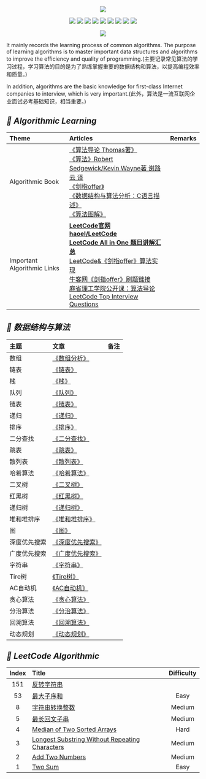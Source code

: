 <p align='center'>
<img src='https://upload-images.jianshu.io/upload_images/4164292-d338e3549088cef9.jpg?imageMogr2/auto-orient/strip%7CimageView2/2/w/1240'>
</p>

<p align='center'>
<img src="https://img.shields.io/badge/platform-iOS-ff69b4.svg">
<img src="https://img.shields.io/badge/language-Objective--C-orange.svg">
<img src="https://img.shields.io/badge/language-python-yellowgreen.svg">
<img src="https://img.shields.io/badge/language-shell-green.svg">
<img src="https://img.shields.io/badge/language-JavaScript-yellow.svg">
<img src="https://img.shields.io/badge/language-Java-yellow.svg">
<img src="https://img.shields.io/badge/language-PHP-yellow.svg">
<img src="https://img.shields.io/badge/language-C-yellow.svg">
<img src="https://img.shields.io/badge/language-C++-yellow.svg">
<!--<img src="https://img.shields.io/badge/blog-https://baohenglin.github.io-blue.svg">-->

</p>

<p align='center'>
<a href="https://baohenglin.github.io"><img src="https://img.shields.io/badge/blog-https://baohenglin.github.io-blue.svg"></a>
<!--<a href="https://juejin.im/user/57638ad8207703006b06e3ef"><img src="https://img.shields.io/badge/%E6%8E%98%E9%87%91-@bestswifter-fd6f32.svg?style=flat&colorA=1970fe"></a>
<a href="https://www.zhihu.com/people/bestswifter/activities"><img src="https://img.shields.io/badge/%E7%9F%A5%E4%B9%8E-@bestswifter-50E3C2.svg?style=flat&colorA=0083ea"></a>-->
<i<!--mg src="https://img.shields.io/badge/PR-welcome%20!-brightgreen.svg?colorA=a0cd34-->">
</p>

It mainly records the learning process of common algorithms. The purpose of learning algorithms is to master important data structures and algorithms to improve the efficiency and quality of programming.(主要记录常见算法的学习过程，学习算法的目的是为了熟练掌握重要的数据结构和算法，以提高编程效率和质量。)

In addition, algorithms are the basic knowledge for first-class Internet companies to interview, which is very important.(此外，算法是一流互联网企业面试必考基础知识，相当重要。)


## *📖 Algorithmic Learning*
|Theme|Articles|Remarks|
|:--|:--|:--:
|Algorithmic Book|[《算法导论 Thomas著》](https://book.douban.com/subject/20432061/)<br>[《算法》Robert Sedgewick/Kevin Wayne著 谢路云 译](https://github.com/baohenglin/Algorithmic/blob/master/Articles/%E3%80%8A%E7%AE%97%E6%B3%95%E3%80%8B.md)<br>[《剑指offer》](https://book.douban.com/subject/27008702/)<br>[《数据结构与算法分析：C语言描述》](https://book.douban.com/subject/1139426/)<br>[《算法图解》](https://book.douban.com/subject/26979890/)<br>|
|Important Algorithmic Links|[**LeetCode官网**](https://leetcode.com/problemset/algorithms/)<br>[**haoel/LeetCode**](https://github.com/haoel/leetcode)<br>[**LeetCode All in One 题目讲解汇总**](https://www.cnblogs.com/grandyang/p/4606334.html)<br>[LeetCode&《剑指offer》算法实现](https://github.com/knightsj/awesome-algorithm-question-solution)<br>[牛客网《剑指offer》刷题链接](https://www.nowcoder.com/ta/coding-interviews)<br>[麻省理工学院公开课：算法导论](http://open.163.com/special/opencourse/algorithms.html)<br>[LeetCode Top Interview Questions](https://leetcode.com/explore/interview/card/top-interview-questions-medium/)<br>|


## *📖 数据结构与算法*

主题|文章|备注
|:---|:---|:---|
|数组|[《数组分析》]()<br>|
|链表|[《链表》]()<br>|
|栈|[《栈》]()<br>|
|队列|[《队列》]()<br>|
|链表|[《链表》]()<br>|
|递归|[《递归》]()<br>|
|排序|[《排序》]()<br>|
|二分查找|[《二分查找》]()<br>|
|跳表|[《跳表》]()<br>|
|散列表|[《散列表》]()<br>|
|哈希算法|[《哈希算法》]()<br>|
|二叉树|[《二叉树》]()<br>|
|红黑树|[《红黑树》]()<br>|
|递归树|[《递归树》]()<br>|
|堆和堆排序|[《堆和堆排序》]()<br>|
|图|[《图》]()<br>|
|深度优先搜索|[《深度优先搜索》]()<br>|
|广度优先搜索|[《广度优先搜索》]()<br>|
|字符串|[《字符串》]()<br>|
|Tire树|[《Tire树》]()<br>|
|AC自动机|[《AC自动机》]()<br>|
|贪心算法|[《贪心算法》]()<br>|
|分治算法|[《分治算法》]()<br>|
|回溯算法|[《回溯算法》]()<br>|
|动态规划|[《动态规划》]()<br>|


## *💎 LeetCode Algorithmic*

|Index|Title|Difficulty|
|:--:|:--|:--:|
151|[反转字符串]()|
53|[最大子序和](https://github.com/baohenglin/Algorithmic/edit/master/Articles/LeetCode53：最大子序和.md)| Easy
8|[字符串转换整数](https://github.com/baohenglin/Algorithmic/blob/master/Articles/LeetCode8%EF%BC%9A%E5%AD%97%E7%AC%A6%E4%B8%B2%E8%BD%AC%E6%8D%A2%E4%B8%BA%E6%95%B4%E6%95%B0.md)|Medium
5|[最长回文子串](https://github.com/baohenglin/Algorithmic/blob/master/Articles/Leetcode5%E6%9C%80%E9%95%BF%E5%9B%9E%E6%96%87%E5%AD%90%E4%B8%B2.md)|Medium
4|[Median of Two Sorted Arrays](https://github.com/baohenglin/Algorithmic/blob/master/Articles/LeetCode_4：Median%20of%20Two%20Sorted%20Arrays)|Hard
3|[Longest Substring Without Repeating Characters](https://github.com/baohenglin/Algorithmic/blob/master/Articles/Longest%20Substring%20Without%20Repeating%20Characters)|Medium
2|[Add Two Numbers](https://github.com/baohenglin/Algorithmic/blob/master/Articles/LeetCode_2：Add%20Two%20Numbers)<br>| Medium
1|[Two Sum](https://github.com/baohenglin/ARTS/blob/master/Articles/Algorithmic%201.md)<br>| Easy


